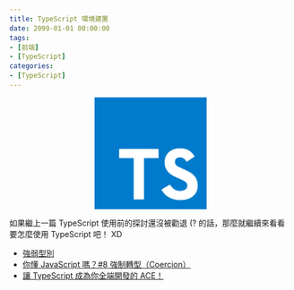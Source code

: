 ```yaml
---
title: TypeScript 環境建置
date: 2099-01-01 00:00:00
tags:
- [前端]
- [TypeScript]
categories: 
- [TypeScript]
---
```


<div style="display:flex;justify-content:center;">
  <img style="object-fit:cover;" src='/images/TypeScript/TypeScript-logo.png' width='200px' height='200px' />
</div>

如果繼上一篇 TypeScript 使用前的探討還沒被勸退 (? 的話，那麼就繼續來看看要怎麼使用 TypeScript 吧！ XD


- [強弱型別](https://zh.wikipedia.org/wiki/%E5%BC%B7%E5%BC%B1%E5%9E%8B%E5%88%A5)
- [你懂 JavaScript 嗎？#8 強制轉型（Coercion）](https://cythilya.github.io/2018/10/15/coercion/)
- [讓 TypeScript 成為你全端開發的 ACE！](https://ithelp.ithome.com.tw/users/20120614/ironman/2685)